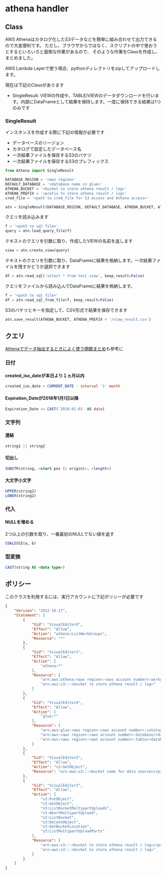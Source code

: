 # athena handler

## Class
AWS Athenaはカタログ化したS3データなどを簡単に組み合わせて出力できるので大変便利です。
ただし、ブラウザからではなく、スクリプトの中で使おうとするといろいろと面倒な作業があるので、
そのような作業をClassを作成し、まとめました。

AWS Lambda Layerで使う場合、pythonディレクトリをzipしてアップロードします。

現在は下記のClassがあります
- SingleResult: VIEWの作成や、TABLE/VIEWのデータダウンロードを行います。内部にDataFrameとして結果を保持します。一度に保持できる結果は1つのみです

### SingleResult
インスタンスを作成する際に下記の情報が必要です
- データベースのリージョン
- カタログで設定したデータベース名
- 一次結果ファイルを保存するS3のバケツ
- 一次結果ファイルを保存するS3のプレフィックス
```python
from Athena import SingleResult

DATABASE_REGION = '<aws region>'
DEFAULT_DATABASE = '<database name in glue>'
ATHENA_BUCKET = '<bucket to store athena result / log>'
ATHENA_PREFIX = '<prefix to store athena result / log>'
cred_file = '<path to cred_file for S3 access and Athena access>'

atn = SingleResult(DATABASE_REGION, DEFAULT_DATABASE, ATHENA_BUCKET, ATHENA_PREFIX, cred_file)
```

クエリを読み込みます
```python
f = '<path to sql file>'
query = atn.load_query_file(f)
```

テキストのクエリを引数に取り、作成したVIEWの名前を返します
```python
view = atn.create_view(query)
```

テキストのクエリを引数に取り、DataFrameに結果を格納します。一次結果ファイルを残すかどうか選択できます
```python
df = atn.read_sql('select * from test_view', keep_result=False)
```

クエリをファイルから読み込んでDataFrameに結果を格納します。
```python
f = '<path to sql file>'
df = atn.read_sql_from_file(f, keep_result=False)
```

S3のバケツとキーを指定して、CSV形式で結果を保存できます
```python
atn.save_result(ATHENA_BUCKET, ATHENA_PREFIX + '/view_result.csv')
```

## クエリ
[Athenaでデータ抽出するときによく使う関数まとめ](https://qiita.com/sh_tomato/items/97c33cea9bed5a23dd9e)も参考に

### 日付
#### created_iso_dateが本日より１ヵ月以内
```sql
created_iso_date > CURRENT_DATE - interval '1' month
```

#### Expiration_Dateが2018年1月1日以降
```sql
Expiration_Date >= CAST('2018-01-01' AS date)
```

### 文字列
#### 連結
```sql
string1 || string2
```

#### 切出し
```sql
SUBSTR(string, <start pos (1 origin)>, <length>)
```

#### 大文字小文字
```sql
UPPER(string1)
LOWER(string2)
```

### 代入
#### NULLを埋める
2つ以上の引数を取り、一番最初のNULLでない値を返す
```sql
COALESCE(a, b)
```

### 型変換
```sql
CAST(string AS <data type>)
```

## ポリシー

このクラスを利用するには、実行アカウントに下記ポリシーが必要です

```json
{
    "Version": "2012-10-17",
    "Statement": [
        {
            "Sid": "VisualEditor0",
            "Effect": "Allow",
            "Action": "athena:ListWorkGroups",
            "Resource": "*"
        },
        {
            "Sid": "VisualEditor1",
            "Effect": "Allow",
            "Action": [
                "athena:*"
            ],
            "Resource": [
                "arn:aws:athena:<aws region>:<aws account number>:workgroup/primary",
                "arn:aws:s3:::<bucket to store athena result / log>"
            ]
        },
        {
            "Sid": "VisualEditor4",
            "Effect": "Allow",
            "Action": [
                "glue:*"
            ],
            "Resource": [
                "arn:aws:glue:<aws region>:<aws account number>:catalog",
                "arn:aws:<aws region>:<aws account number>:database/<database name in glue>",
                "arn:aws:<aws region>:<aws account number>:table/<database name in glue>/*"
            ]
        },
        {
            "Sid": "VisualEditor2",
            "Effect": "Allow",
            "Action": "s3:GetObject",
            "Resource": "arn:aws:s3:::<bucket name for data source>/<prefix for data source>/*"
        },
        {
            "Sid": "VisualEditor3",
            "Effect": "Allow",
            "Action": [
                "s3:PutObject",
                "s3:GetObject",
                "s3:ListBucketMultipartUploads",
                "s3:AbortMultipartUpload",
                "s3:ListBucket",
                "s3:DeleteObject",
                "s3:GetBucketLocation",
                "s3:ListMultipartUploadParts"
            ],
            "Resource": [
                "arn:aws:s3:::<bucket to store athena result / log>/<prefix to store athena result / log>/*",
                "arn:aws:s3:::<bucket to store athena result / log>"
            ]
        }
    ]
}
```